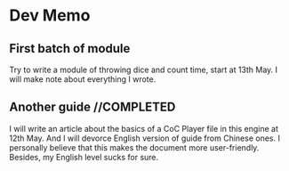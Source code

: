# Dev Memo
## First batch of module
Try to write a module of throwing dice and count time, start at 13th May. I will make note about everything I wrote.
## Another guide //COMPLETED
I will write an article about the basics of a CoC Player file in this engine at 12th May.
And I will devorce English version of guide from Chinese ones. I personally believe that this makes the document more user-friendly. Besides, my English level sucks for sure.